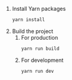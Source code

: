 1. Install Yarn packages
   ```sh
   yarn install
   ```
2. Build the project
   1. For production
      ```sh
      yarn run build
      ```
   2. For development
      ```
      yarn run dev
      ```
